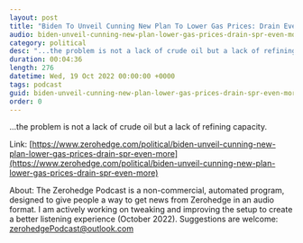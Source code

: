 ```yaml
---
layout: post
title: "Biden To Unveil Cunning New Plan To Lower Gas Prices: Drain Even More From The SPR"
audio: biden-unveil-cunning-new-plan-lower-gas-prices-drain-spr-even-more-0
category: political
desc: "...the problem is not a lack of crude oil but a lack of refining capacity."
duration: 00:04:36
length: 276
datetime: Wed, 19 Oct 2022 00:00:00 +0000
tags: podcast
guid: biden-unveil-cunning-new-plan-lower-gas-prices-drain-spr-even-more-0
order: 0
---
```

...the problem is not a lack of crude oil but a lack of refining capacity.

Link: [https://www.zerohedge.com/political/biden-unveil-cunning-new-plan-lower-gas-prices-drain-spr-even-more](https://www.zerohedge.com/political/biden-unveil-cunning-new-plan-lower-gas-prices-drain-spr-even-more)

About: The Zerohedge Podcast is a non-commercial, automated program, designed to give people a way to get news from Zerohedge in an audio format.  I am actively working on tweaking and improving the setup to create a better listening experience (October 2022).  Suggestions are welcome: [zerohedgePodcast@outlook.com](mailto:zerohedgePodcast@outlook.com)